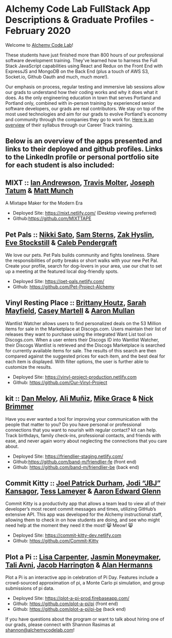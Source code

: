 # Alchemy Code Lab FullStack App Descriptions & Graduate Profiles - February 2020

Welcome to [Alchemy Code Lab](https://www.alchemycodelab.com)! 

These students have just finished more than 800 hours of our professional software development training. They've learned how to harness the Full Stack JavaScript capabilities using React and Redux on the Front End with ExpressJS and MongoDB on the Back End (plus a touch of AWS S3, Socket.io, Github Oauth and much, much more!).

Our emphasis on process, regular testing and immersive lab sessions allow our grads to understand how their coding works and why it does what it does. As the only engineering education in town that serves Portland and Portland only, combined with in-person training by experienced senior software developers, our grads are real contributors. We stay on top of the most used technologies and aim for our grads to evolve Portland's economy and community through the companies they go to work for. [Here is an overview](https://docs.google.com/document/d/1RVKZ4wzOLJn5OeIE-94riRoJGLpwLRG1SuBdGY7sedg/edit?usp=sharing) of their syllabus through our Career Track training.  

## Below is an overview of the apps presented and links to their deployed and github profiles. Links to the LinkedIn profile or personal portfolio site for each student is also included:

## MIXT :: [Ian Andrewson](https://www.linkedin.com/in/ianandrewson/), [Travis Molter](https://www.linkedin.com/in/travismolter/), [Joseph Tatum](https://josephtatum.com/) & [Matt Munch](https://www.linkedin.com/in/mattmunch/)
  
A Mixtape Maker for the Modern Era
- Deployed Site: https://mixt.netlify.com/ (Desktop viewing preferred)
- Github:https://github.com/MIXTTAPE

## Pet Pals :: [Nikki Sato](https://www.linkedin.com/in/nikkisato/), [Sam Sterns](https://www.linkedin.com/in/samsterns/), [Zak Hyslin](www.linkedin.com/in/zak-hyslin), [Eve Stockstill](https://www.linkedin.com/in/evestockstill/) & [Caleb Pendergraft](https://www.linkedin.com/in/caleb-pendergraft/)
We love our pets. Pet Pals builds community and fights loneliness. Share the responsibilities of potty breaks or short walks with your new Pet Pal. Create your profile, search for dog-lovers in your area, use our chat to set up a meeting at the featured local dog-friendly spots.
- Deployed Site: https://pet-pals.netlify.com/
- Github: https://github.com/Pet-Project-Alchemy
  
## Vinyl Resting Place :: [Brittany Houtz](https://www.linkedin.com/in/brittanyhoutz/), [Sarah Mayfield](https://www.linkedin.com/in/sarah-mayfield/), [Casey Martell](https://www.linkedin.com/in/drmartell/) & [Aaron Mullan](https://www.linkedin.com/in/aaron-mullan/)

Wantlist Watcher allows users to find personalized deals on the 53 Million items for sale in the Marketplace at Discogs.com.
Users maintain their list of releases they want to purchase using the integrated Want List tool on Discogs.com.
When a user enters their Discogs ID into Wantlist Watcher, their Discogs Wantlist is retrieved and the Discogs Marketplace is searched for currently available items for sale. The results of this search are then compared against the suggested prices for each item, and the best deal for each item is displayed. With filter options, the user is further able to customize the results.
- Deployed Site: https://vinyl-project-production.netlify.com
- Github: https://github.com/Our-Vinyl-Project

## kit :: [Dan Meloy](https://www.linkedin.com/in/dan-meloy/), [Ali Muñiz](https://www.linkedin.com/in/munizao/), [Mike Grace](https://www.linkedin.com/in/mikeegrace/) & [Nick Brimmer](https://www.linkedin.com/in/nick-brimmer/) 

Have you ever wanted a tool for improving your communication with the people that matter to you? Do you have personal or professional connections that you want to nourish with regular contact? kit can help. Track birthdays, family check-ins, professional contacts, and friends with ease, and never again worry about neglecting the connections that you care about.
 - Deployed Site: https://friendlier-staging.netlify.com/ 
 - Github:https://github.com/band-m/friendlier-fe (front end)
 - Github: https://github.com/band-m/friendlier-be (back end)

## Commit Kitty :: [Joel Patrick Durham](https://www.linkedin.com/in/joel-patrick-durham), [Jodi “JBJ” Kansagor](https://jodinkansagor.com), [Tess Lameyer](https://www.linkedin.com/in/tesslameyer/) & [Aaron Edward Glenn](https://www.linkedin.com/in/aaronedwardglenn/)
  
Commit Kitty is a productivity app that allows a team lead to view all of their developer’s most recent commit messages and times, utilizing GitHub’s extensive API. This app was developed for the Alchemy instructional staff, allowing them to check in on how students are doing, and see who might need help at the moment they need it the most!
:smile_cat: Meow! :smile_cat:

- Deployed Site: https://commit-kitty-dev.netlify.com
- Github: https://github.com/Commit-Kitty

## Plot a Pi :: [Lisa Carpenter](https://www.linkedin.com/in/lisacarpenter256/), [Jasmin Moneymaker](https://www.linkedin.com/in/jasminmoneymaker/), [Tali Avni](https://www.linkedin.com/in/tali-avni/), [Jacob Harrington](jharrington.io) & [Alan Hermanns](https://www.linkedin.com/in/alanhermanns/)
  
Plot a Pi is an interactive app in celebration of Pi Day.  Features include a crowd-sourced approximation of pi, a Monte Carlo pi simulation, and group submissions of pi data.
 - Deployed Site: https://plot-a-pi-prod.firebaseapp.com/ 
 - Github: https://github.com/plot-a-pi/pi (front end)
 - Github: https://github.com/plot-a-pi/pi-be (back end)

If you have questions about the program or want to talk about hiring one of our grads, please connect with Shannon Rasimas at shannon@alchemycodelab.com! 
